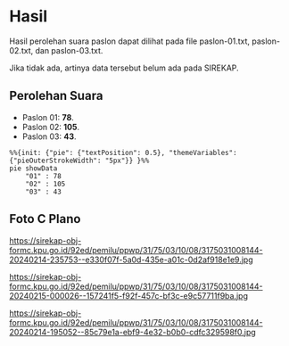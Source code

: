 # Hasil

Hasil perolehan suara paslon dapat dilihat pada file paslon-01.txt, paslon-02.txt, dan paslon-03.txt.

Jika tidak ada, artinya data tersebut belum ada pada SIREKAP.

## Perolehan Suara

 * Paslon 01: **78**.
 * Paslon 02: **105**.
 * Paslon 03: **43**.

```mermaid
%%{init: {"pie": {"textPosition": 0.5}, "themeVariables": {"pieOuterStrokeWidth": "5px"}} }%%
pie showData
    "01" : 78
    "02" : 105
    "03" : 43
```
## Foto C Plano

https://sirekap-obj-formc.kpu.go.id/92ed/pemilu/ppwp/31/75/03/10/08/3175031008144-20240214-235753--e330f07f-5a0d-435e-a01c-0d2af918e1e9.jpg

https://sirekap-obj-formc.kpu.go.id/92ed/pemilu/ppwp/31/75/03/10/08/3175031008144-20240215-000026--157241f5-f92f-457c-bf3c-e9c57711f9ba.jpg

https://sirekap-obj-formc.kpu.go.id/92ed/pemilu/ppwp/31/75/03/10/08/3175031008144-20240214-195052--85c79e1a-ebf9-4e32-b0b0-cdfc329598f0.jpg
